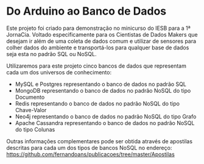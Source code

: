 # Do Arduino ao Banco de Dados

Este projeto foi criado para demonstração no minicurso do IESB para a 1ª JornaCia. Voltado especificamente para os Cientistas de Dados Makers que desejam ir além de uma coleta de dados comum e utilizar de sensores para colher dados do ambiente e transportá-los para qualquer base de dados seja esta no padrão SQL ou NoSQL.

Utilizaremos para este projeto cinco bancos de dados que representam cada um dos universos de conhecimento:
* MySQL e Postgres representando o banco de dados no padrão SQL
* MongoDB representando o banco de dados no padrão NoSQL do tipo Documento
* Redis representando o banco de dados no padrão NoSQL do tipo Chave-Valor
* Neo4j representando o banco de dados no padrão NoSQL do tipo Grafo
* Apache Cassandra representando o banco de dados no padrão NoSQL do tipo Colunas

Outras informações complementares pode ser obtida através de apostilas descritas para cada um dos tipos de bancos NoSQL no endereço: https://github.com/fernandoans/publicacoes/tree/master/Apostilas
